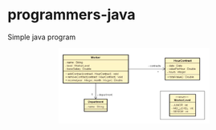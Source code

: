 # programmers-java
<p>Simple java program</p>
<p align="center">
  <img src="https://raw.githubusercontent.com/d4rwln/programmers-java/master/assets/Class_diagram.jpg" height="150" width="300" alt="class diagram" />
</p>
